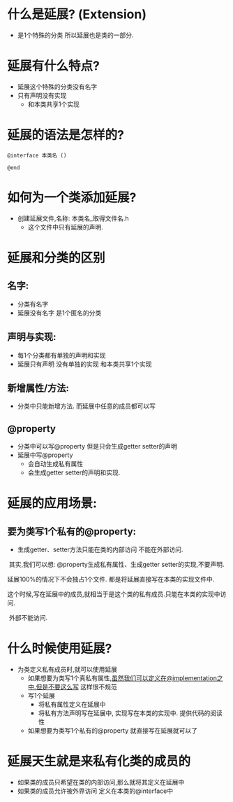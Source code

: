 # 什么是延展? (Extension)

- 是1个特殊的分类 所以延展也是类的一部分.

# 延展有什么特点?

- 延展这个特殊的分类没有名字
- 只有声明没有实现
  - 和本类共享1个实现

 # 延展的语法是怎样的?

~~~
@interface 本类名 ()

@end
~~~

#  如何为一个类添加延展?

- 创建延展文件,名称: 本类名_取得文件名.h
  - 这个文件中只有延展的声明. 

 # 延展和分类的区别

## 名字:

- 分类有名字
- 延展没有名字 是1个匿名的分类

## 声明与实现:

- 每1个分类都有单独的声明和实现
- 延展只有声明 没有单独的实现 和本类共享1个实现

## 新增属性/方法:

- 分类中只能新增方法. 而延展中任意的成员都可以写

## @property

- 分类中可以写@property 但是只会生成getter setter的声明
- 延展中写@property
  - 会自动生成私有属性 
  - 会生成getter setter的声明和实现.

# 延展的应用场景:

## 要为类写1个私有的@property:

- 生成getter、setter方法只能在类的内部访问 不能在外部访问.

​     其实,我们可以想: @property生成私有属性、生成getter setter的实现,不要声明.

延展100%的情况下不会独占1个文件. 都是将延展直接写在本类的实现文件中.

​     这个时候,写在延展中的成员,就相当于是这个类的私有成员.只能在本类的实现中访问.

​     外部不能访问.

 # 什么时候使用延展?

   - 为类定义私有成员时,就可以使用延展
     - 如果想要为类写1个真私有属性,虽然我们可以定义在@implementation之中.但是不要这么写 这样很不规范
     - 写1个延展
       - 将私有属性定义在延展中
       - 将私有方法声明写在延展中, 实现写在本类的实现中. 提供代码的阅读性
     - 如果想要为类写1个私有的@property 就直接写在延展就可以了

# 延展天生就是来私有化类的成员的

- 如果类的成员只希望在类的内部访问,那么就将其定义在延展中
- 如果类的成员允许被外界访问 定义在本类的@interface中

 

 